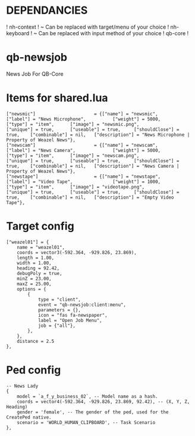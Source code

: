 # DEPENDANCIES #
! nh-context ! ~ Can be replaced with target/menu of your choice
! nh-keyboard ! ~ Can be replaced with input method of your choice
! qb-core !

# qb-newsjob
News Job For QB-Core

# Items for shared.lua
	["newsmic"] 			 	 	 = {["name"] = "newsmic", 			  			["label"] = "News Microphone", 			["weight"] = 5000, 		["type"] = "item", 		["image"] = "newsmic.png", 				["unique"] = true, 		["useable"] = true, 	["shouldClose"] = true,	   ["combinable"] = nil,   ["description"] = "News Microphone | Property of Weazel News"},
	["newscam"] 			 	 	 = {["name"] = "newscam", 			  			["label"] = "News Camera", 				["weight"] = 5000, 		["type"] = "item", 		["image"] = "newscam.png", 				["unique"] = true, 		["useable"] = true, 	["shouldClose"] = true,	   ["combinable"] = nil,   ["description"] = "News Camera | Property of Weazel News"},
	["newstape"] 			 	 	 = {["name"] = "newstape", 			  			["label"] = "Video Tape", 				["weight"] = 1000, 		["type"] = "item", 		["image"] = "videotape.png", 			["unique"] = true, 		["useable"] = true, 	["shouldClose"] = true,	   ["combinable"] = nil,   ["description"] = "Empty Video Tape"},

# Target config
    ["weazel01"] = {
        name = "weazel01",
        coords = vector3(-592.364, -929.826, 23.869),
        length = 1.00,
        width = 1.00,
        heading = 92.42,
        debugPoly = true,
        minZ = 23.00,
        maxZ = 25.00,
        options = {
            {
                type = "client",
                event = "qb-newsjob:client:menu",
                parameters = {},
                icon = "fas fa-newspaper",
                label = "Open Job Menu",
                job = {"all"},
            },
        },
        distance = 2.5
    },

# Ped config
    -- News Lady
    {
        model = `a_f_y_business_02`, -- Model name as a hash.
        coords = vector4(-592.364, -929.826, 23.869, 92.42), -- (X, Y, Z, Heading)
        gender = 'female', -- The gender of the ped, used for the CreatePed native.
        scenario = 'WORLD_HUMAN_CLIPBOARD', -- Task Scenario
    },